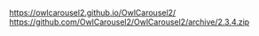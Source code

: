 https://owlcarousel2.github.io/OwlCarousel2/
https://github.com/OwlCarousel2/OwlCarousel2/archive/2.3.4.zip